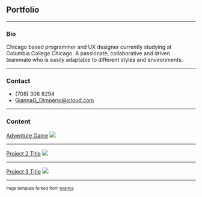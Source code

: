 ## Portfolio

---

### Bio

Chicago based programmer and UX designer currently studying at Columbia College Chicago. A passionate, collaborative and driven teammate who is easily adaptable to different styles and environments.


---

### Contact

- (708) 308 8294
- GiannaG_Dimperio@icloud.com

---

### Content
[Adventure Game](/sample_page)
<img src="images/dummy_thumbnail.jpg?raw=true"/>

---
[Project 2 Title](/pdf/sample_presentation.pdf)
<img src="images/dummy_thumbnail.jpg?raw=true"/>

---
[Project 3 Title](http://example.com/)
<img src="images/dummy_thumbnail.jpg?raw=true"/>


---
<p style="font-size:11px">Page template forked from <a href="https://github.com/evanca/quick-portfolio">evanca</a></p>
<!-- Remove above link if you don't want to attibute -->
